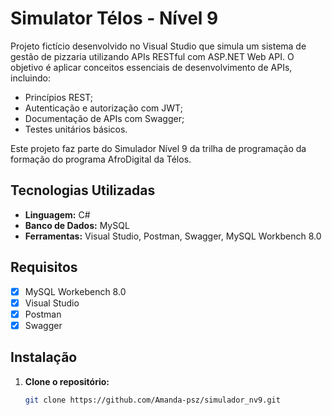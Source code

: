 # Simulator Télos - Nível 9

Projeto fictício desenvolvido no Visual Studio que simula um sistema de gestão de pizzaria utilizando APIs RESTful com ASP.NET Web API. O objetivo é aplicar conceitos essenciais de desenvolvimento de APIs, incluindo:
- Princípios REST;
- Autenticação e autorização com JWT;
- Documentação de APIs com Swagger;
- Testes unitários básicos.

Este projeto faz parte do Simulador Nível 9 da trilha de programação da formação do programa AfroDigital da Télos.

## Tecnologias Utilizadas

- **Linguagem:** C#
- **Banco de Dados:** MySQL
- **Ferramentas:** Visual Studio, Postman, Swagger, MySQL Workbench 8.0

## Requisitos

- [x] MySQL Workebench 8.0
- [x] Visual Studio
- [x] Postman
- [x] Swagger

## Instalação

1. **Clone o repositório:**
   ```bash
   git clone https://github.com/Amanda-psz/simulador_nv9.git

